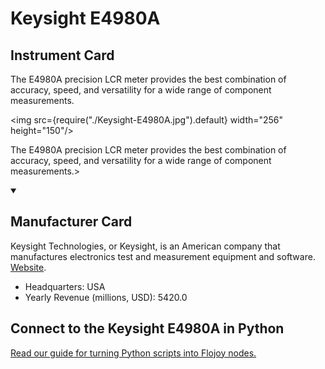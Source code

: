 
# Keysight E4980A

## Instrument Card

<div className="flex">

<div>

The E4980A precision LCR meter provides the best combination of accuracy, speed, and versatility for a wide range of component measurements.

</div>

<img src={require("./Keysight-E4980A.jpg").default} width="256" height="150"/>

</div>

The E4980A precision LCR meter provides the best combination of accuracy, speed, and versatility for a wide range of component measurements.>

<details open>
<summary><h2>Manufacturer Card</h2></summary>

Keysight Technologies, or Keysight, is an American company that manufactures electronics test and measurement equipment and software. <a href="https://www.keysight.com/us/en/home.html">Website</a>.

<ul>
  <li>Headquarters: USA</li>
  <li>Yearly Revenue (millions, USD): 5420.0</li>
</ul>
</details>

## Connect to the Keysight E4980A in Python

[Read our guide for turning Python scripts into Flojoy nodes.](https://docs.flojoy.ai/custom-nodes/creating-custom-node/)


